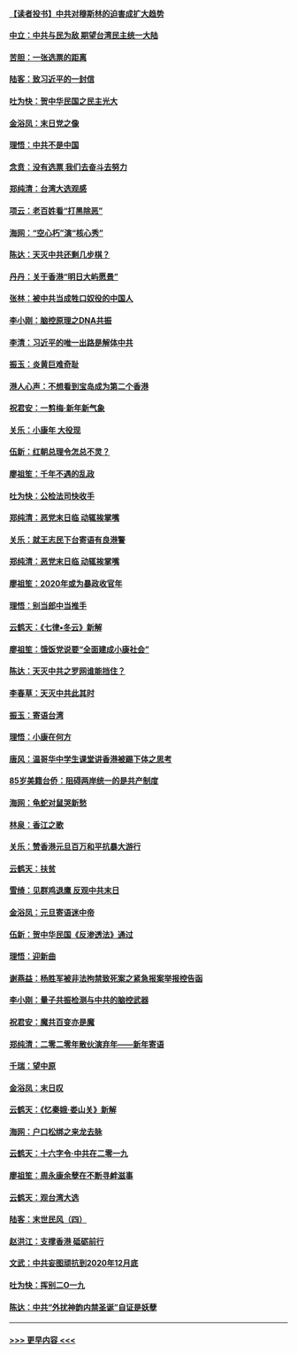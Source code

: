 #### [【读者投书】中共对穆斯林的迫害成扩大趋势](../pages/nsc993/n11791371.md?t=01151133) 
#### [中立：中共与民为敌 期望台湾民主统一大陆](../pages/nsc993/n11790392.md?t=01151133) 
#### [苦胆：一张选票的距离](../pages/nsc993/n11788914.md?t=01151133) 
#### [陆客：致习近平的一封信](../pages/nsc993/n11788867.md?t=01151133) 
#### [吐为快：贺中华民国之民主光大](../pages/nsc993/n11788618.md?t=01151133) 
#### [金浴凤：末日党之像](../pages/nsc993/n11787475.md?t=01151133) 
#### [理悟：中共不是中国](../pages/nsc993/n11787463.md?t=01151133) 
#### [念贲：没有选票  我们去奋斗去努力](../pages/nsc993/n11787398.md?t=01151133) 
#### [郑纯清：台湾大选观感](../pages/nsc993/n11786210.md?t=01151133) 
#### [项云：老百姓看“打黑除恶”](../pages/nsc993/n11785398.md?t=01151133) 
#### [海网：“空心朽”演“核心秀”](../pages/nsc993/n11783874.md?t=01151133) 
#### [陈达：天灭中共还剩几步棋？](../pages/nsc993/n11783719.md?t=01151133) 
#### [丹丹：关于香港“明日大屿愿景”](../pages/nsc993/n11783273.md?t=01151133) 
#### [张林：被中共当成牲口奴役的中国人](../pages/nsc993/n11782397.md?t=01151133) 
#### [李小刚：脑控原理之DNA共振](../pages/nsc993/n11780962.md?t=01151133) 
#### [李清：习近平的唯一出路是解体中共](../pages/nsc993/n11780866.md?t=01151133) 
#### [振玉：炎黄巨难奇耻](../pages/nsc993/n11779632.md?t=01151133) 
#### [港人心声：不想看到宝岛成为第二个香港](../pages/nsc993/n11778817.md?t=01151133) 
#### [祝君安：一剪梅‧新年新气象](../pages/nsc993/n11776340.md?t=01151133) 
#### [关乐：小康年 大役现](../pages/nsc993/n11774213.md?t=01151133) 
#### [伍新：红朝总理令怎总不灵？](../pages/nsc993/n11770813.md?t=01151133) 
#### [廖祖笙：千年不遇的乱政](../pages/nsc993/n11770373.md?t=01151133) 
#### [吐为快：公检法司快收手](../pages/nsc993/n11770359.md?t=01151133) 
#### [郑纯清：恶党末日临 动辄挨掌嘴](../pages/nsc993/n11769912.md?t=01151133) 
#### [关乐：就王志民下台寄语有良港警](../pages/nsc993/n11769903.md?t=01151133) 
#### [郑纯清：恶党末日临 动辄挨掌嘴](../pages/nsc993/n11769356.md?t=01151133) 
#### [廖祖笙：2020年或为暴政收官年](../pages/nsc993/n11768216.md?t=01151133) 
#### [理悟：别当郎中当推手](../pages/nsc993/n11768243.md?t=01151133) 
#### [云鹤天：《七律▪冬云》新解](../pages/nsc993/n11768204.md?t=01151133) 
#### [廖祖笙：饿饭党说要“全面建成小康社会”](../pages/nsc993/n11767482.md?t=01151133) 
#### [陈达：天灭中共之罗网谁能挡住？](../pages/nsc993/n11767465.md?t=01151133) 
#### [李春草：天灭中共此其时](../pages/nsc993/n11767452.md?t=01151133) 
#### [振玉：寄语台湾](../pages/nsc993/n11767432.md?t=01151133) 
#### [理悟：小康在何方](../pages/nsc993/n11767394.md?t=01151133) 
#### [唐风：温哥华中学生课堂讲香港被踢下体之思考](../pages/nsc993/n11766848.md?t=01151133) 
#### [85岁美籍台侨：阻碍两岸统一的是共产制度](../pages/nsc993/n11765043.md?t=01151133) 
#### [海网：龟蛇对鼠哭新愁](../pages/nsc993/n11764895.md?t=01151133) 
#### [林泉：香江之歌](../pages/nsc993/n11764415.md?t=01151133) 
#### [关乐：赞香港元旦百万和平抗暴大游行](../pages/nsc993/n11764382.md?t=01151133) 
#### [云鹤天：扶贫](../pages/nsc993/n11764245.md?t=01151133) 
#### [雪绮：见群鸡退鹰  反观中共末日](../pages/nsc993/n11762112.md?t=01151133) 
#### [金浴凤：元旦寄语迷中帝](../pages/nsc993/n11761788.md?t=01151133) 
#### [伍新：贺中华民国《反渗透法》通过](../pages/nsc993/n11761994.md?t=01151133) 
#### [理悟：迎新曲](../pages/nsc993/n11761152.md?t=01151133) 
#### [谢燕益：杨胜军被非法拘禁致死案之紧急报案举报控告函](../pages/nsc993/n11756134.md?t=01151133) 
#### [李小刚：量子共振检测与中共的脑控武器](../pages/nsc993/n11754518.md?t=01151133) 
#### [祝君安：魔共百变亦是魔](../pages/nsc993/n11754469.md?t=01151133) 
#### [郑纯清：二零二零年散伙演弃年——新年寄语](../pages/nsc993/n11754195.md?t=01151133) 
#### [千瑞：望中原](../pages/nsc993/n11754159.md?t=01151133) 
#### [金浴凤：末日叹](../pages/nsc993/n11752359.md?t=01151133) 
#### [云鹤天：《忆秦娥‧娄山关》新解](../pages/nsc993/n11752348.md?t=01151133) 
#### [海网：户口松绑之来龙去脉](../pages/nsc993/n11752328.md?t=01151133) 
#### [云鹤天：十六字令‧中共在二零一九](../pages/nsc993/n11752305.md?t=01151133) 
#### [廖祖笙：周永康余孽在不断寻衅滋事](../pages/nsc993/n11751013.md?t=01151133) 
#### [云鹤天：观台湾大选](../pages/nsc993/n11751007.md?t=01151133) 
#### [陆客：末世民风（四）](../pages/nsc993/n11749203.md?t=01151133) 
#### [赵洪江：支撑香港 砥砺前行](../pages/nsc993/n11748482.md?t=01151133) 
#### [文武：中共妄图顽抗到2020年12月底](../pages/nsc993/n11748446.md?t=01151133) 
#### [吐为快：挥别二O一九](../pages/nsc993/n11748411.md?t=01151133) 
#### [陈达：中共“外扰神韵内禁圣诞”自证是妖孽](../pages/nsc993/n11748226.md?t=01151133) 

----
#### [ >>> 更早内容 <<< ](../indexes/nsc993-earlier.md)
